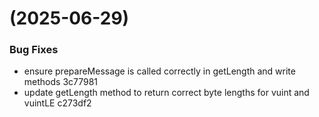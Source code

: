 #  (2025-06-29)


### Bug Fixes

* ensure prepareMessage is called correctly in getLength and write methods 3c77981
* update getLength method to return correct byte lengths for vuint and vuintLE c273df2



